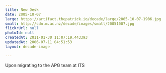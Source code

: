 ```yaml
---
title: New Desk
date: 2005-10-07
large: https://artifact.thepatrick.io/decade/large/2005-10-07-1986.jpg
small: http://cdn.m.ac.nz/decade/images/small/20051007.jpg
flickrUrl: null
photoId: null
createdAt: 2011-01-30 11:07:19.443393
updatedAt: 2006-07-11 04:51:53
layout: decade-image

---
```

Upon migrating to the APG team at ITS
